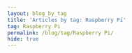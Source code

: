 ```yaml
---
layout: blog_by_tag
title: 'Articles by tag: Raspberry Pi'
tag: Raspberry Pi
permalink: /blog/tag/Raspberry Pi/
hide: true
---
```

